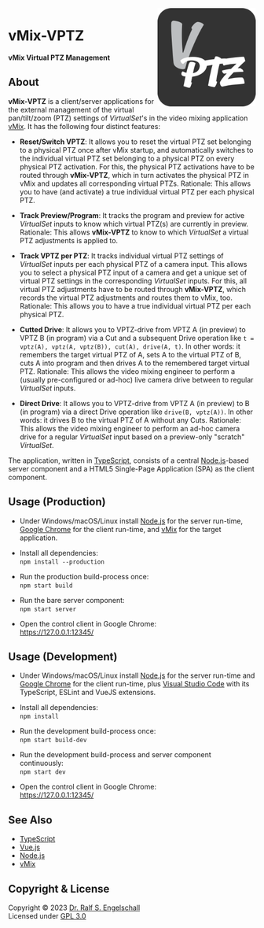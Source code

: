 
<img src="https://raw.githubusercontent.com/rse/vmix-vptz/master/src/client/app-icon.svg" width="200" align="right" alt=""/>

vMix-VPTZ
=========

**vMix Virtual PTZ Management**

About
-----

**vMix-VPTZ** is a client/server applications for the external
management of the virtual pan/tilt/zoom (PTZ) settings of *VirtualSet*'s
in the video mixing application [vMix](https://www.vmix.com/). It has
the following four distinct features:

- **Reset/Switch VPTZ**: It allows you to reset the virtual PTZ set
  belonging to a physical PTZ once after vMix startup, and automatically
  switches to the individual virtual PTZ set belonging to a physical
  PTZ on every physical PTZ activation. For this, the physical PTZ
  activations have to be routed through **vMix-VPTZ**, which in turn
  activates the physical PTZ in vMix and updates all corresponding
  virtual PTZs.
  Rationale: This allows you to have (and activate) a true individual
  virtual PTZ per each physical PTZ.

- **Track Preview/Program**: It tracks the program and preview for
  active *VirtualSet* inputs to know which virtual PTZ(s) are currently
  in preview.
  Rationale: This allows **vMix-VPTZ** to know to which *VirtualSet*
  a virtual PTZ adjustments is applied to.

- **Track VPTZ per PTZ**: It tracks individual virtual PTZ settings of
  *VirtualSet* inputs per each physical PTZ of a camera input. This allows
  you to select a physical PTZ input of a camera and get a unique set of
  virtual PTZ settings in the corresponding *VirtualSet* inputs. For this,
  all virtual PTZ adjustments have to be routed through **vMix-VPTZ**, which
  records the virtual PTZ adjustments and routes them to vMix, too.
  Rationale: This allows you to have a true individual virtual PTZ
  per each physical PTZ.

- **Cutted Drive**: It allows you to VPTZ-drive from VPTZ A (in preview)
  to VPTZ B (in program) via a Cut and a subsequent Drive operation like `t
  = vptz(A), vptz(A, vptz(B)), cut(A), drive(A, t)`. In other words: it
  remembers the target virtual PTZ of A, sets A to the virtual PTZ of B, cuts A into
  program and then drives A to the remembered target virtual PTZ.
  Rationale: This allows the video mixing engineer to perform
  a (usually pre-configured or ad-hoc) live camera drive between to
  regular *VirtualSet* inputs.

- **Direct Drive**: It allows you to VPTZ-drive from VPTZ A (in preview)
  to B (in program) via a direct Drive operation like `drive(B, vptz(A))`.
  In other words: it drives B to the virtual PTZ of A without any Cuts.
  Rationale: This allows the video mixing engineer to perform
  an ad-hoc camera drive for a regular *VirtualSet* input
  based on a preview-only "scratch" *VirtualSet*.

The application, written in
[TypeScript](https://www.typescriptlang.org/), consists of a central
[Node.js](https://nodejs.org)-based server component and a HTML5
Single-Page Application (SPA) as the client component.

Usage (Production)
------------------

- Under Windows/macOS/Linux install [Node.js](https://nodejs.org)
  for the server run-time, [Google Chrome](https://www.google.com/chrome)
  for the client run-time, and [vMix](https://www.vmix.com) for the target application.

- Install all dependencies:<br/>
  `npm install --production`

- Run the production build-process once:<br/>
  `npm start build`

- Run the bare server component:<br/>
  `npm start server`

- Open the control client in Google Chrome:<br/>
  https://127.0.0.1:12345/

Usage (Development)
-------------------

- Under Windows/macOS/Linux install [Node.js](https://nodejs.org)
  for the server run-time and [Google Chrome](https://www.google.com/chrome)
  for the client run-time,
  plus [Visual Studio Code](https://code.visualstudio.com/) with its
  TypeScript, ESLint and VueJS extensions.

- Install all dependencies:<br/>
  `npm install`

- Run the development build-process once:<br/>
  `npm start build-dev`

- Run the development build-process and server component continuously:<br/>
  `npm start dev`

- Open the control client in Google Chrome:<br/>
  https://127.0.0.1:12345/

See Also
--------

- [TypeScript](https://www.typescriptlang.org/)
- [Vue.js](https://vuejs.org/)
- [Node.js](https://nodejs.org)
- [vMix](https://www.vmix.com)

Copyright & License
-------------------

Copyright &copy; 2023 [Dr. Ralf S. Engelschall](mailto:rse@engelschall.com)<br/>
Licensed under [GPL 3.0](https://spdx.org/licenses/GPL-3.0-only)

